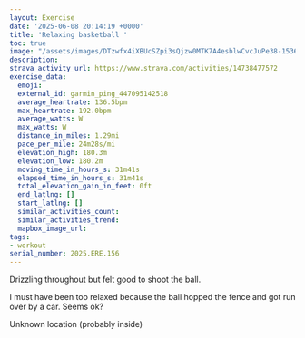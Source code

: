 ```yaml
---
layout: Exercise
date: '2025-06-08 20:14:19 +0000'
title: 'Relaxing basketball '
toc: true
image: "/assets/images/DTzwfx4iXBUcSZpi3sQjzw0MTK7A4esblwCvcJuPe38-1536x2048.jpg.jpeg"
description:
strava_activity_url: https://www.strava.com/activities/14738477572
exercise_data:
  emoji:
  external_id: garmin_ping_447095142518
  average_heartrate: 136.5bpm
  max_heartrate: 192.0bpm
  average_watts: W
  max_watts: W
  distance_in_miles: 1.29mi
  pace_per_mile: 24m28s/mi
  elevation_high: 180.3m
  elevation_low: 180.2m
  moving_time_in_hours_s: 31m41s
  elapsed_time_in_hours_s: 31m41s
  total_elevation_gain_in_feet: 0ft
  end_latlng: []
  start_latlng: []
  similar_activities_count:
  similar_activities_trend:
  mapbox_image_url:
tags:
- workout
serial_number: 2025.ERE.156
---
```

Drizzling throughout but felt good to shoot the ball. 

I must have been too relaxed because the ball hopped the fence and got run over by a car. Seems ok?

Unknown location (probably inside)
